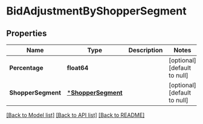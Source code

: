 # BidAdjustmentByShopperSegment

## Properties
Name | Type | Description | Notes
------------ | ------------- | ------------- | -------------
**Percentage** | **float64** |  | [optional] [default to null]
**ShopperSegment** | [***ShopperSegment**](ShopperSegment.md) |  | [optional] [default to null]

[[Back to Model list]](../README.md#documentation-for-models) [[Back to API list]](../README.md#documentation-for-api-endpoints) [[Back to README]](../README.md)


